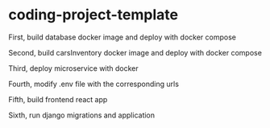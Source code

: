 # coding-project-template

First, build database docker image and deploy with docker compose

Second, build carsInventory docker image and deploy with docker compose

Third, deploy microservice with docker

Fourth, modify .env file with the corresponding urls

Fifth, build frontend react app

Sixth, run django migrations and application